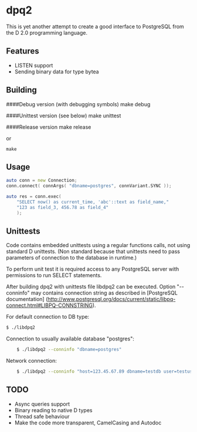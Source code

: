 dpq2
====

This is yet another attempt to create a good interface to PostgreSQL from the
D 2.0 programming language.

Features
--------

* LISTEN support
* Sending binary data for type bytea

Building
--------

####Debug version (with debugging symbols)
    make debug

####Unittest version (see below)
    make unittest

####Release version
    make release

or

    make

Usage
-----

```D
auto conn = new Connection;
conn.connect( connArgs( "dbname=postgres", connVariant.SYNC ));

auto res = conn.exec(
    "SELECT now() as current_time, 'abc'::text as field_name,"
    "123 as field_3, 456.78 as field_4"
    );
```

Unittests
---------

Code contains embedded unittests using a regular functions calls, not using
standard D unittests. (Non standard because that unittests need to pass
parameters of connection to the database in runtime.)

To perform unit test it is required access to any PostgreSQL server with
permissions to run SELECT statements.

After building dpq2 with unittests file libdpq2 can be executed. Option "--conninfo"
may contains connection string as described in [PostgreSQL documentation]
(http://www.postgresql.org/docs/current/static/libpq-connect.html#LIBPQ-CONNSTRING).

For default connection to DB type:

```sh
$ ./libdpq2 
```
Connection to usually available database "postgres":
```sh
    $ ./libdpq2 --conninfo "dbname=postgres"
```
Network connection:
```sh
    $ ./libdpq2 --conninfo "host=123.45.67.89 dbname=testdb user=testuser password=123123"
```

TODO
----

* Async queries support
* Binary reading to native D types
* Thread safe behaviour
* Make the code more transparent, CamelCasing and Autodoc

